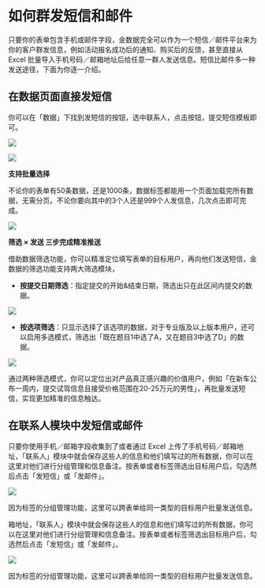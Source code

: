 # 如何群发短信和邮件







只要你的表单包含手机或邮件字段，金数据完全可以作为一个短信／邮件平台来为你的客户群发信息，例如活动报名成功后的通知、购买后的反馈，甚至直接从 Excel 批量导入手机号码／邮箱地址后给任意一群人发送信息。短信比邮件多一种发送途径，下面为你逐一介绍。







## 在数据页面直接发短信







你可以在「数据」下找到发短信的按钮，选中联系人，点击按钮，提交短信模板即可。







![](https://blog.jinshuju.net/content/images/2016/11/--------2.png)







![](https://blog.jinshuju.net/content/images/2016/11/------1.png)







**支持批量选择**







不论你的表单有50条数据，还是1000条，数据标签都能用一个页面加载完所有数据，无需分页。不论你要向其中的3个人还是999个人发信息，几次点击即可完成。







![](https://blog.jinshuju.net/content/images/2016/11/----.png)







**筛选 × 发送 三步完成精准推送**







借助数据筛选功能，你可以精准定位填写表单的目标用户，再向他们发送短信，金数据的筛选功能支持两大筛选模块，







* **按提交日期筛选**：指定提交的开始&结束日期，筛选出只在此区间内提交的数据。







![](https://blog.jinshuju.net/content/images/2016/11/--------1.png)







* **按选项筛选**：只显示选择了该选项的数据，对于专业版及以上版本用户，还可以启用多选模式，筛选出「既在题目1中选了A，又在题目3中选了D」的数据。



![](https://blog.jinshuju.net/content/images/2016/11/--------3.png)







通过两种筛选模式，你可以定位出对产品真正感兴趣的价值用户，例如「在新车公布一周内，提交试驾信息且接受价格范围在20-25万元的男性」，再批量发送短信，实现更加精准的信息触达。







## 在联系人模块中发短信或邮件







只要你使用手机／邮箱字段收集到了或者通过 Excel 上传了手机号码／邮箱地址，「联系人」模块中就会保存这些人的信息和他们填写过的所有数据，你可以在这里对他们进行分组管理和信息备注。按表单或者标签筛选出目标用户后，勾选然后点击「发短信」或「发邮件」。







![](https://dn-shimo-image.qbox.me/fWFNr6gsSF0Nt0q2/%E5%B1%8F%E5%B9%95%E5%BF%AB%E7%85%A7%202016-11-26%20%E4%B8%8B%E5%8D%8811.53.35.jpg!thumbnail)







因为标签的分组管理功能，这里可以跨表单给同一类型的目标用户批量发送信息。











箱地址，「联系人」模块中就会保存这些人的信息和他们填写过的所有数据，你可以在这里对他们进行分组管理和信息备注。按表单或者标签筛选出目标用户后，勾选然后点击「发短信」或「发邮件」。







![](https://dn-shimo-image.qbox.me/fWFNr6gsSF0Nt0q2/%E5%B1%8F%E5%B9%95%E5%BF%AB%E7%85%A7%202016-11-26%20%E4%B8%8B%E5%8D%8811.53.35.jpg!thumbnail)







因为标签的分组管理功能，这里可以跨表单给同一类型的目标用户批量发送信息。











